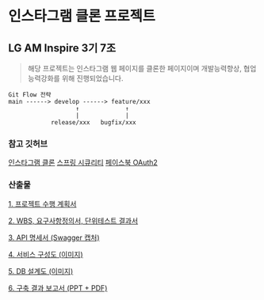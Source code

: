 # 인스타그램 클론 프로젝트
## LG AM Inspire 3기 7조
<ins> </ins>

> 해당 프로젝트는 인스타그램 웹 페이지를 클론한 페이지이며 개발능력향상, 협업능력강화를 위해 진행되었습니다.

```
Git Flow 전략
main ------> develop ------> feature/xxx
                   ↑             ↑
                   |             |
            release/xxx   bugfix/xxx

```

### 참고 깃허브
[인스타그램 클론](https://github.com/Instagram-Clone-Coding)
[스프링 시큐리티](https://github.com/do5do/funding)
[페이스북 OAuth2](https://growth-coder.tistory.com/141)

### 산출물
[1. 프로젝트 수행 계획서](https://docs.google.com/document/d/17mWnwEfkyGzExYaPq32CZNEwUz1o2NUf/edit?usp=drive_link&ouid=101847893912968860846&rtpof=true&sd=true)

[2. WBS, 요구사항정의서, 단위테스트 결과서](https://docs.google.com/spreadsheets/d/1TEmEvY96QvVaY6EEllR9G5Y4GTkNMQEw/edit?usp=drive_link&ouid=101847893912968860846&rtpof=true&sd=true)

[3. API 명세서 (Swagger 캡처)](https://drive.google.com/file/d/10qDCDZazEGmusSWLDUVPfm6gBOH3ijyy/view?usp=drive_link)

[4. 서비스 구성도 (이미지)](https://drive.google.com/file/d/18B3JyuTTGmFpsLcDrhxlM0pVR4qyLRE_/view?usp=drive_link)

[5. DB 설계도 (이미지)](https://drive.google.com/file/d/1viqj-Vs5ljBC-czDp4lrRARMAD5fRrU5/view?usp=drive_link)

[6. 구축 결과 보고서 (PPT + PDF)](https://drive.google.com/file/d/1D4WiSvs_JOxR5-WZNwO2qO3PdEDE-t68/view?usp=drive_link)

